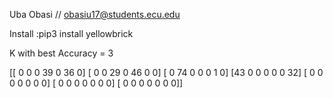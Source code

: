 Uba Obasi // obasiu17@students.ecu.edu



Install :pip3 install yellowbrick



K with best Accuracy  = 3



[[ 0  0  0 39  0 36  0]
 [ 0  0 29  0 46  0  0]
 [ 0 74  0  0  0  1  0]
 [43  0  0  0  0  0 32]
 [ 0  0  0  0  0  0  0]
 [ 0  0  0  0  0  0  0]
 [ 0  0  0  0  0  0  0]]